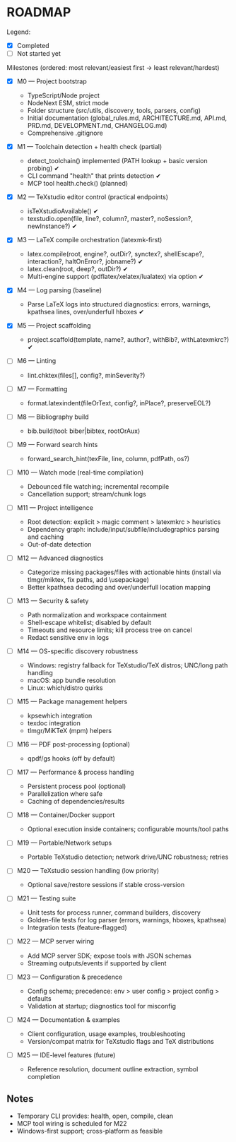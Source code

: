 # ROADMAP

Legend:
- [x] Completed
- [ ] Not started yet

Milestones (ordered: most relevant/easiest first → least relevant/hardest)

- [x] M0 — Project bootstrap
  - TypeScript/Node project
  - NodeNext ESM, strict mode
  - Folder structure (src/utils, discovery, tools, parsers, config)
  - Initial documentation (global_rules.md, ARCHITECTURE.md, API.md, PRD.md, DEVELOPMENT.md, CHANGELOG.md)
  - Comprehensive .gitignore

- [x] M1 — Toolchain detection + health check (partial)
  - detect_toolchain() implemented (PATH lookup + basic version probing) ✔
  - CLI command "health" that prints detection ✔
  - MCP tool health.check() (planned)

- [x] M2 — TeXstudio editor control (practical endpoints)
  - isTeXstudioAvailable() ✔
  - texstudio.open(file, line?, column?, master?, noSession?, newInstance?) ✔

- [x] M3 — LaTeX compile orchestration (latexmk-first)
  - latex.compile(root, engine?, outDir?, synctex?, shellEscape?, interaction?, haltOnError?, jobname?) ✔
  - latex.clean(root, deep?, outDir?) ✔
  - Multi-engine support (pdflatex/xelatex/lualatex) via option ✔

- [x] M4 — Log parsing (baseline)
  - Parse LaTeX logs into structured diagnostics: errors, warnings, kpathsea lines, over/underfull hboxes ✔

- [x] M5 — Project scaffolding
  - project.scaffold(template, name?, author?, withBib?, withLatexmkrc?) ✔

- [ ] M6 — Linting
  - lint.chktex(files[], config?, minSeverity?)

- [ ] M7 — Formatting
  - format.latexindent(fileOrText, config?, inPlace?, preserveEOL?)

- [ ] M8 — Bibliography build
  - bib.build(tool: biber|bibtex, rootOrAux)

- [ ] M9 — Forward search hints
  - forward_search_hint(texFile, line, column, pdfPath, os?)

- [ ] M10 — Watch mode (real-time compilation)
  - Debounced file watching; incremental recompile
  - Cancellation support; stream/chunk logs

- [ ] M11 — Project intelligence
  - Root detection: explicit > magic comment > latexmkrc > heuristics
  - Dependency graph: include/input/subfile/includegraphics parsing and caching
  - Out-of-date detection

- [ ] M12 — Advanced diagnostics
  - Categorize missing packages/files with actionable hints (install via tlmgr/miktex, fix paths, add \usepackage)
  - Better kpathsea decoding and over/underfull location mapping

- [ ] M13 — Security & safety
  - Path normalization and workspace containment
  - Shell-escape whitelist; disabled by default
  - Timeouts and resource limits; kill process tree on cancel
  - Redact sensitive env in logs

- [ ] M14 — OS-specific discovery robustness
  - Windows: registry fallback for TeXstudio/TeX distros; UNC/long path handling
  - macOS: app bundle resolution
  - Linux: which/distro quirks

- [ ] M15 — Package management helpers
  - kpsewhich integration
  - texdoc integration
  - tlmgr/MiKTeX (mpm) helpers

- [ ] M16 — PDF post-processing (optional)
  - qpdf/gs hooks (off by default)

- [ ] M17 — Performance & process handling
  - Persistent process pool (optional)
  - Parallelization where safe
  - Caching of dependencies/results

- [ ] M18 — Container/Docker support
  - Optional execution inside containers; configurable mounts/tool paths

- [ ] M19 — Portable/Network setups
  - Portable TeXstudio detection; network drive/UNC robustness; retries

- [ ] M20 — TeXstudio session handling (low priority)
  - Optional save/restore sessions if stable cross-version

- [ ] M21 — Testing suite
  - Unit tests for process runner, command builders, discovery
  - Golden-file tests for log parser (errors, warnings, hboxes, kpathsea)
  - Integration tests (feature-flagged)

- [ ] M22 — MCP server wiring
  - Add MCP server SDK; expose tools with JSON schemas
  - Streaming outputs/events if supported by client

- [ ] M23 — Configuration & precedence
  - Config schema; precedence: env > user config > project config > defaults
  - Validation at startup; diagnostics tool for misconfig

- [ ] M24 — Documentation & examples
  - Client configuration, usage examples, troubleshooting
  - Version/compat matrix for TeXstudio flags and TeX distributions

- [ ] M25 — IDE-level features (future)
  - Reference resolution, document outline extraction, symbol completion

## Notes
- Temporary CLI provides: health, open, compile, clean
- MCP tool wiring is scheduled for M22
- Windows-first support; cross-platform as feasible
